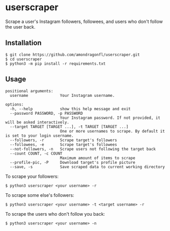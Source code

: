 # userscraper
Scrape a user's Instagram followers, followees, and users who don't follow the user back. 

## Installation
```console
$ git clone https://github.com/amondragonfl/userscraper.git
$ cd userscraper
$ python3 -m pip install -r requirements.txt
```

## Usage
```
positional arguments:
  username              Your Instagram username.

options:
  -h, --help            show this help message and exit
  --password PASSWORD, -p PASSWORD
                        Your Instagram password. If not provided, it will be asked interactively.
  --target TARGET [TARGET ...], -t TARGET [TARGET ...]
                        One or more usernames to scrape. By default it is set to your login username.
  --followers, -r       Scrape target's followers
  --followees, -e       Scrape target's followees
  --not-followers, -n   Scrape users not following the target back
  --count COUNT, -c COUNT
                        Maximum amount of items to scrape
  --profile-pic, -P     Download target's profile picture
  --save, -s            Save scraped data to current working directory
```
To scrape your followers: 
```console
$ python3 userscraper <your username> -r
```
To scrape some else's followers:
```console
$ python3 userscraper <your username> -t <target username> -r
```
To scrape the users who don't follow you back: 
```console
$ python3 userscraper <your username> -n
```
